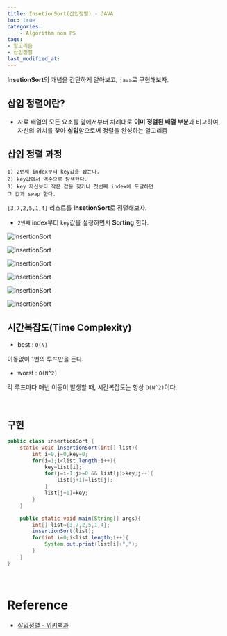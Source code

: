 ```yaml
---
title: InsetionSort(삽입정렬) - JAVA
toc: true
categories:	
    - Algorithm non PS
tags:
- 알고리즘
- 삽입정렬
last_modified_at: 
---
```


 **InsetionSort**의 개념을 간단하게 알아보고, `java`로 구현해보자.

## 삽입 정렬이란?

- 자료 배열의 모든 요소를 앞에서부터 차례대로 **이미 정렬된 배열 부분**과 비교하여, 자신의 위치를 찾아 **삽입**함으로써 정렬을 완성하는 알고리즘

## 삽입 정렬 과정

```
1) 2번째 index부터 key값을 잡는다.
2) key값에서 역순으로 탐색한다.
3) key 자신보다 작은 값을 찾거나 첫번째 index에 도달하면
그 값과 swap 한다.
```

`[3,7,2,5,1,4]` 리스트를 **InsetionSort**로 정렬해보자.

- `2번째` index부터 `key`값을 설정하면서 **Sorting** 한다.

![InsertionSort](https://user-images.githubusercontent.com/49560745/108151465-14623180-711a-11eb-904b-c3b2613895cb.png)

![InsertionSort](https://user-images.githubusercontent.com/49560745/108151518-3cea2b80-711a-11eb-813b-58608460541e.png)

![InsertionSort](https://user-images.githubusercontent.com/49560745/108151541-4a071a80-711a-11eb-8cad-df7bd666390f.png)

![InsertionSort](https://user-images.githubusercontent.com/49560745/108151559-57bca000-711a-11eb-8739-4ec9d38045ea.png)



![InsertionSort](https://user-images.githubusercontent.com/49560745/108151592-6c009d00-711a-11eb-96fe-66f50aab966e.png)

![InsertionSort](https://user-images.githubusercontent.com/49560745/108151772-d3b6e800-711a-11eb-91a3-3473c748d6a3.png)

## 시간복잡도(Time Complexity)

- best : `O(N)`

이동없이 1번의 루프만을 돈다.

- worst : `O(N^2)`

각 루프마다 매번 이동이 발생할 때, 시간복잡도는 항상 `O(N^2)`이다.

<br/>

## 구현

```java
public class insertionSort {
    static void insertionSort(int[] list){
        int i=0,j=0,key=0;
        for(i=1;i<list.length;i++){
            key=list[i];
            for(j=i-1;j>=0 && list[j]>key;j--){
                list[j+1]=list[j];
            }
            list[j+1]=key;
        }
    }

    public static void main(String[] args){
        int[] list={3,7,2,5,1,4};
        insertionSort(list);
        for(int i=0;i<list.length;i++){
            System.out.print(list[i]+",");
        }
    }
}

```

<br/>

# Reference

- [삽입정렬 - 위키백과 ](https://ko.wikipedia.org/wiki/%EC%82%BD%EC%9E%85_%EC%A0%95%EB%A0%AC)